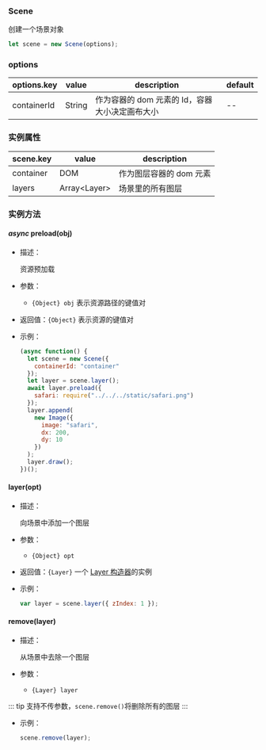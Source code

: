 ### Scene

创建一个场景对象

```js
let scene = new Scene(options);
```

### options

| options.key | value  | description                                    | default |
| ----------- | ------ | ---------------------------------------------- | ------- |
| containerId | String | 作为容器的 dom 元素的 Id，容器大小决定画布大小 | --      |

### 实例属性

| scene.key | value         | description             |
| --------- | ------------- | ----------------------- |
| container | DOM           | 作为图层容器的 dom 元素 |
| layers    | Array\<Layer> | 场景里的所有图层        |

### 实例方法

#### _async_ preload(obj)

- 描述：

  资源预加载

- 参数：

  - `{Object} obj` 表示资源路径的键值对

- 返回值：`{Object}` 表示资源的键值对

- 示例：
  ```js
  (async function() {
    let scene = new Scene({
      containerId: "container"
    });
    let layer = scene.layer();
    await layer.preload({
      safari: require("../../../static/safari.png")
    });
    layer.append(
      new Image({
        image: "safari",
        dx: 200,
        dy: 10
      })
    );
    layer.draw();
  })();
  ```

#### layer(opt)

- 描述：

  向场景中添加一个图层

- 参数：

  - `{Object} opt`

- 返回值：`{Layer}` 一个 [Layer 构造器](./layer.md)的实例

- 示例：
  ```js
  var layer = scene.layer({ zIndex: 1 });
  ```

#### remove(layer)

- 描述：

  从场景中去除一个图层

- 参数：

  - `{Layer} layer`

::: tip
支持不传参数，`scene.remove()`将删除所有的图层
:::

- 示例：
  ```js
  scene.remove(layer);
  ```
